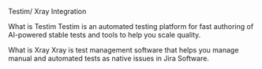 Testim/ Xray Integration

What is Testim
Testim is an automated testing platform for fast authoring of AI-powered stable tests and tools to help you scale quality.

What is Xray 
Xray is test management software that helps you manage manual and automated tests as native issues in Jira Software.

